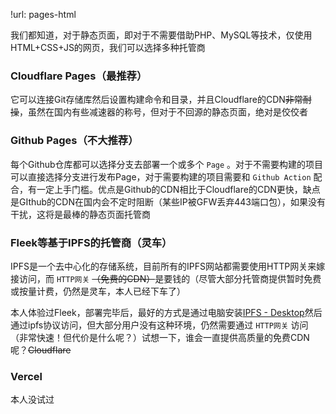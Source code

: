!url: pages-html

我们都知道，对于静态页面，即对于不需要借助PHP、MySQL等技术，仅使用HTML+CSS+JS的网页，我们可以选择多种托管商

### Cloudflare Pages（最推荐）

它可以连接Git存储库然后设置构建命令和目录，并且Cloudflare的CDN~~非常耐操~~，虽然在国内有些减速器的称号，但对于不回源的静态页面，绝对是佼佼者

### Github Pages（不大推荐）

每个Github仓库都可以选择分支去部署一个或多个 `Page` 。对于不需要构建的项目可以直接选择分支进行发布Page，对于需要构建的项目需要和 `Github Action` 配合，有一定上手门槛。优点是Github的CDN相比于Cloudflare的CDN更快，缺点是GIthub的CDN在国内会不定时阻断（某些IP被GFW丢弃443端口包），如果没有干扰，这将是最棒的静态页面托管商

### Fleek等基于IPFS的托管商（灵车）

IPFS是一个去中心化的存储系统，目前所有的IPFS网站都需要使用HTTP网关来嫁接访问，而 `HTTP网关` ~~（免费的CDN）~~是要钱的（尽管大部分托管商提供暂时免费或按量计费，仍然是灵车，本人已经下车了）

本人体验过Fleek，部署完毕后，最好的方式是通过电脑安装[IPFS - Desktop](https://github.com/ipfs/ipfs-desktop)然后通过ipfs协议访问，但大部分用户没有这种环境，仍然需要通过 `HTTP网关` 访问（非常快速！但代价是什么呢？）试想一下，谁会一直提供高质量的免费CDN呢？~~Cloudflare~~

### Vercel

本人没试过